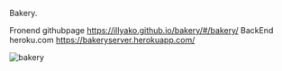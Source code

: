 Bakery.

Fronend githubpage https://illyako.github.io/bakery/#/bakery/
BackEnd heroku.com https://bakeryserver.herokuapp.com/

![bakery](./src/assets/images/bakery-screen.jpg)
